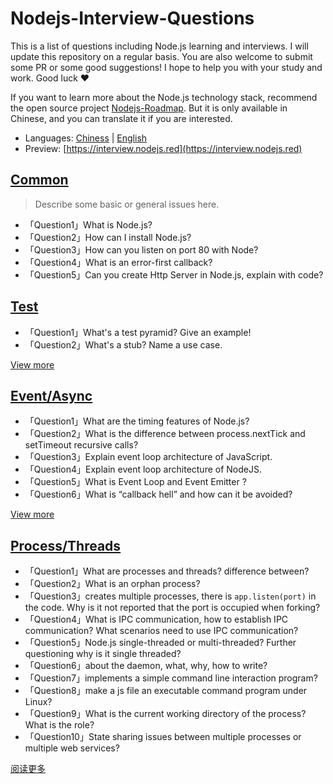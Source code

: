 # Nodejs-Interview-Questions

This is a list of questions including Node.js learning and interviews. I will update this repository on a regular basis. You are also welcome to submit some PR or some good suggestions! I hope to help you with your study and work. Good luck ❤️

If you want to learn more about the Node.js technology stack, recommend the open source project [Nodejs-Roadmap](https://www.nodejs.red). But it is only available in Chinese, and you can translate it if you are interested.

* Languages: [Chiness](/docs/zh/) | [English](/docs)
* Preview: [https://interview.nodejs.red](https://interview.nodejs.red)

## [Common](/docs/en/common.md)

> Describe some basic or general issues here.

* 「Question1」What is Node.js?
* 「Question2」How can I install Node.js?
* 「Question3」How can you listen on port 80 with Node?
* 「Question4」What is an error-first callback?
* 「Question5」Can you create Http Server in Node.js, explain with code?

## [Test](/docs/en/test.md)

* 「Question1」What's a test pyramid? Give an example!
* 「Question2」What's a stub? Name a use case.

[View more](/docs/en/test.md)

## [Event/Async](/docs/en/event-async.md)

* 「Question1」What are the timing features of Node.js?
* 「Question2」What is the difference between process.nextTick and setTimeout recursive calls?
* 「Question3」Explain event loop architecture of JavaScript.
* 「Question4」Explain event loop architecture of NodeJS.
* 「Question5」What is Event Loop and Event Emitter ?
* 「Question6」What is “callback hell” and how can it be avoided?

[View more](/docs/en/event-async.md)

## [Process/Threads](/docs/en/process-threads.md)

* 「Question1」What are processes and threads? difference between?
* 「Question2」What is an orphan process?
* 「Question3」creates multiple processes, there is ```app.listen(port)``` in the code. Why is it not reported that the port is occupied when forking?
* 「Question4」What is IPC communication, how to establish IPC communication? What scenarios need to use IPC communication?
* 「Question5」Node.js single-threaded or multi-threaded? Further questioning why is it single threaded?
* 「Question6」about the daemon, what, why, how to write?
* 「Question7」implements a simple command line interaction program?
* 「Question8」make a js file an executable command program under Linux?
* 「Question9」What is the current working directory of the process? What is the role?
* 「Question10」State sharing issues between multiple processes or multiple web services?

[阅读更多](/docs/en/process-threads.md)